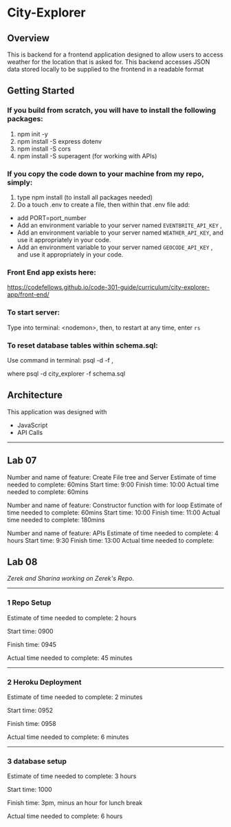 # City-Explorer
## Overview
This is backend for a frontend application designed to allow users to access weather for the location that is asked for. This backend accesses JSON data stored locally to be supplied to the frontend in a readable format

## Getting Started
### If you build from scratch, you will have to install the following packages:
1. npm init -y
2. npm install -S express dotenv
3. npm install -S cors
4. npm install -S superagent (for working with APIs)

### If you copy the code down to your machine from my repo, simply:
1. type npm install (to install all packages needed)
2. Do a touch .env to create a file, then within that .env file add:
* add PORT=port_number
* Add an environment variable to your server named `EVENTBRITE_API_KEY` ,
* Add an environment variable to your server named `WEATHER_API_KEY`, and use it appropriately in your code.
* Add an environment variable to your server named `GEOCODE_API_KEY` , and use it appropriately in your code.

### Front End app exists here:
https://codefellows.github.io/code-301-guide/curriculum/city-explorer-app/front-end/

### To start server:
Type into terminal: \<nodemon>, then, to restart at any time, enter `rs`

### To reset database tables within schema.sql:
Use command in terminal: psql -d <database-name> -f <filename>, 

where psql -d city_explorer -f schema.sql

## Architecture
This application was designed with
* JavaScript
* API Calls
<!-- Provide a detailed description of the application design. What technologies (languages, libraries, etc) you're using, and any other relevant design information. -->
___
## Lab 07
Number and name of feature: Create File tree and Server
Estimate of time needed to complete: 60mins
Start time: 9:00
Finish time: 10:00
Actual time needed to complete: 60mins

Number and name of feature: Constructor function with for loop
Estimate of time needed to complete: 60mins
Start time: 10:00
Finish time: 11:00
Actual time needed to complete: 180mins

Number and name of feature: APIs
Estimate of time needed to complete: 4 hours
Start time: 9:30
Finish time: 13:00
Actual time needed to complete: 

## Lab 08
_Zerek and Sharina working on Zerek's Repo_.




___
### 1 Repo Setup <br>

Estimate of time needed to complete: 2 hours

Start time: 0900

Finish time: 0945

Actual time needed to complete: 45 minutes
___
### 2 Heroku Deployment <br>

Estimate of time needed to complete: 2 minutes

Start time: 0952

Finish time: 0958

Actual time needed to complete: 6 minutes
___
### 3 database setup <br>

Estimate of time needed to complete: 3 hours

Start time: 1000

Finish time: 3pm, minus an hour for lunch break

Actual time needed to complete: 6 hours